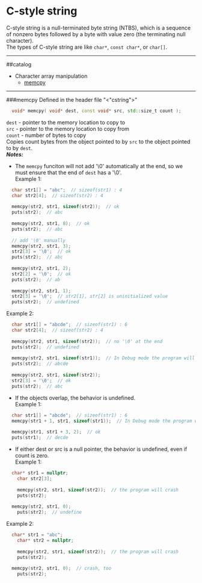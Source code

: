 C-style string
==========
  C-style string is a null-terminated byte string (NTBS), which is a sequence of nonzero bytes followed by a byte with value zero (the terminating null character). </br>
  The types of C-style string are like `char*`, `const char*`, or `char[]`.
***
##catalog
* Character array manipulation
    * [memcpy](#memcpy)
    
_______

###memcpy
  Defined in the header file "<"cstring">"</br>
```c++
  void* memcpy( void* dest, const void* src, std::size_t count );
```
  `dest`  -  pointer to the memory location to copy to</br>
  `src`  -  pointer to the memory location to copy from</br>
  `count`  -  number of bytes to copy</br>
  Copies count bytes from the object pointed to by `src` to the object pointed to by `dest`. </br>
***Notes:***
* The `memcpy` funciton will not add '\0' automatically at the end, so we must ensure that the end of `dest` has a '\0'.</br>
Example 1:
```c++
  char str1[] = "abc";  // sizeof(str1) : 4
  char str2[4];  // sizeof(str2) : 4
  
  memcpy(str2, str1, sizeof(str2));  // ok
  puts(str2);  // abc
  
  memcpy(str2, str1, 8);  // ok
  puts(str2);  // abc
  
  // add '\0' manually
  memcpy(str2, str1, 3);
  str2[3] = '\0';  // ok
  puts(str2);  // abc
  
  memcpy(str2, str1, 2);
  str2[2] = '\0';  // ok
  puts(str2);  // ab
  
  memcpy(str2, str1, 1);
  str2[3] = '\0';  // str2[1], str[2] is uninitialized value
  puts(str2);  // undefined
```
Example 2:
```c++
  char str1[] = "abcde";  // sizeof(str1) : 6
  char str2[4];  // sizeof(str2) : 4
  
  memcpy(str2, str1, sizeof(str2));  // no '\0' at the end
  puts(str2);  // undefined
  
  memcpy(str2, str1, sizeof(str1));  // In Debug mode the program will crash
  puts(str2);  // abcde
  
  memcpy(str2, str1, sizeof(str2));
  str2[3] = '\0';  // ok
  puts(str2);  // abc
```
* If the objects overlap, the behavior is undefined.</br>
Example 1:
```c++
  char str1[] = "abcde";  // sizeof(str1) : 6
  memcpy(str1 + 1, str1, sizeof(str1));  // In Debug mode the program will crash
  
  memcpy(str1, str1 + 3, 2);  // ok
  puts(str1);  // decde
```
* If either dest or src is a null pointer, the behavior is undefined, even if count is zero.</br>
Example 1:
```c++
  char* str1 = nullptr;
	char str2[3];
	
	memcpy(str2, str1, sizeof(str2));  // the program will crash
	puts(str2);
  
  memcpy(str2, str1, 0); 
	puts(str2);  // undefine
```
Example 2:
```c++
  char* str1 = "abc";
	char* str2 = nullptr;
	
	memcpy(str2, str1, sizeof(str2));  // the program will crash
	puts(str2);
  
  memcpy(str2, str1, 0);  // crash, too
	puts(str2);
```
